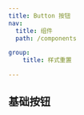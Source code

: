 ```yaml
---
title: Button 按钮
nav:
  title: 组件
  path: /components

group:
    title: 样式重置

---
```


##  基础按钮

<code src="./demos/bese.jsx">